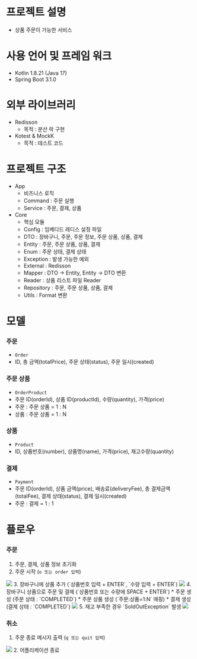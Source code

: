 # 프로젝트 설명
* 상품 주문이 가능한 서비스

# 사용 언어 및 프레임 워크
* Kotlin 1.8.21 (Java 17)
* Spring Boot 3.1.0

# 외부 라이브러리
* Redisson
    * 목적 : 분산 락 구현
* Kotest & MockK
    * 목적 : 테스트 코드

# 프로젝트 구조
* App
    * 비즈니스 로직
    * Command : 주문 실행
    * Service : 주문, 결제, 상품
* Core
    * 핵심 모듈
    * Config : 임베디드 레디스 설정 파일
    * DTO : 장바구니, 주문, 주문 정보, 주문 상품, 상품, 결제
    * Entity : 주문, 주문 상품, 상품, 결제
    * Enum : 주문 상태, 결제 상태
    * Exception : 발생 가능한 예외
    * External : Redisson
    * Mapper : DTO -> Entity, Entity -> DTO 변환
    * Reader : 상품 리스트 파일 Reader
    * Repository : 주문, 주문 상품, 상품, 결제
    * Utils : Format 변환

# 모델
### 주문
* `Order`
* ID, 총 금액(totalPrice), 주문 상태(status), 주문 일시(created)

### 주문 상품
* `OrderProduct`
* 주문 ID(orderId), 상품 ID(productId), 수량(quantity), 가격(price)
* 주문 : 주문 상품 = 1 : N
* 상품 : 주문 상품 = 1 : N

### 상품
* `Product`
* ID, 상품번호(number), 상품명(name), 가격(price), 재고수량(quantity)

### 결제
* `Payment`
* 주문 ID(orderId), 상품 금액(price), 배송료(deliveryFee), 총 결제금액(totalFee), 결제 상태(status), 결제 일시(created)
* 주문 : 결제 = 1 : 1

# 플로우
### 주문
1. 주문, 결제, 상품 정보 초기화
2. 주문 시작 (`o 또는 order 입력`)
<img src="https://github.com/jonusHK/products-order/assets/48202867/8ab4120f-d1f2-4ace-b9f2-be278384f364" />
3. 장바구니에 상품 추가 (`상품번호 입력 + ENTER`, `수량 입력 + ENTER`)
<img src="https://github.com/jonusHK/products-order/assets/48202867/13bac112-f5d6-431d-ac9b-b2ff9dbdf658" />
4. 장바구니 상품으로 주문 및 결제 (`상품번호 또는 수량에 SPACE + ENTER`)
  * 주문 생성 (주문 상태 : `COMPLETED`)
  * 주문 상품 생성 (`주문:상품=1:N` 매핑)
  * 결제 생성 (결제 상태 : `COMPLETED`)
<img src="https://github.com/jonusHK/products-order/assets/48202867/495a87fc-192c-4980-add8-2e8ab53a207f" />
5. 재고 부족한 경우 `SoldOutException` 발생
<img src="https://github.com/jonusHK/products-order/assets/48202867/4a6b4877-e06d-4867-97bb-0ec59aad6780" />

### 취소
1. 주문 종료 메시지 출력 (`q 또는 quit 입력`)
<img src="https://github.com/jonusHK/products-order/assets/48202867/2e4f3c0b-08e3-452a-ab8e-23a11a9edd5f" />
2. 어플리케이션 종료
